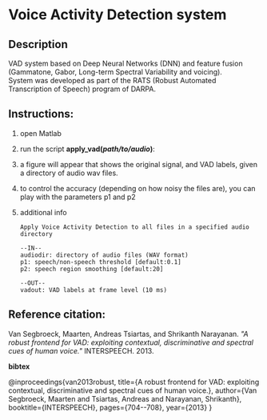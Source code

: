 # Voice Activity Detection system

## Description
VAD system based on Deep Neural Networks (DNN) and feature fusion (Gammatone, Gabor, Long-term Spectral Variability and voicing).  
System was developed as part of the RATS (Robust Automated Transcription of Speech) program of DARPA.

## Instructions:

1. open Matlab
2. run the script **apply_vad(_path/to/audio_)**: 
3. a figure will appear that shows the original signal, and VAD labels, given a directory of audio wav files.
4. to control the accuracy (depending on how noisy the files are), you can play with the parameters p1 and p2  
5. additional info 

       Apply Voice Activity Detection to all files in a specified audio directory

       --IN--  
       audiodir: directory of audio files (WAV format)  
       p1: speech/non-speech threshold [default:0.1]  
       p2: speech region smoothing [default:20]  

       --OUT--  
       vadout: VAD labels at frame level (10 ms)  


## Reference citation:

Van Segbroeck, Maarten, Andreas Tsiartas, and Shrikanth Narayanan. _"A robust frontend for VAD: exploiting contextual, discriminative and spectral cues of human voice."_ INTERSPEECH. 2013.

**bibtex**

@inproceedings{van2013robust,
  title={A robust frontend for VAD: exploiting contextual, discriminative and spectral cues of human voice.},
  author={Van Segbroeck, Maarten and Tsiartas, Andreas and Narayanan, Shrikanth},
  booktitle={INTERSPEECH},
  pages={704--708},
  year={2013}
}
